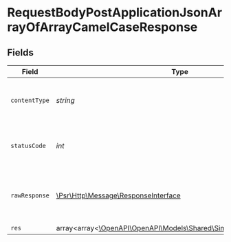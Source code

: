 # RequestBodyPostApplicationJsonArrayOfArrayCamelCaseResponse


## Fields

| Field                                                                                                              | Type                                                                                                               | Required                                                                                                           | Description                                                                                                        |
| ------------------------------------------------------------------------------------------------------------------ | ------------------------------------------------------------------------------------------------------------------ | ------------------------------------------------------------------------------------------------------------------ | ------------------------------------------------------------------------------------------------------------------ |
| `contentType`                                                                                                      | *string*                                                                                                           | :heavy_check_mark:                                                                                                 | HTTP response content type for this operation                                                                      |
| `statusCode`                                                                                                       | *int*                                                                                                              | :heavy_check_mark:                                                                                                 | HTTP response status code for this operation                                                                       |
| `rawResponse`                                                                                                      | [\Psr\Http\Message\ResponseInterface](https://www.php-fig.org/psr/psr-7/#33-psrhttpmessageresponseinterface)       | :heavy_minus_sign:                                                                                                 | Raw HTTP response; suitable for custom response parsing                                                            |
| `res`                                                                                                              | array<array<[\OpenAPI\OpenAPI\Models\Shared\SimpleObjectCamelCase](../../models/shared/SimpleObjectCamelCase.md)>> | :heavy_minus_sign:                                                                                                 | OK                                                                                                                 |